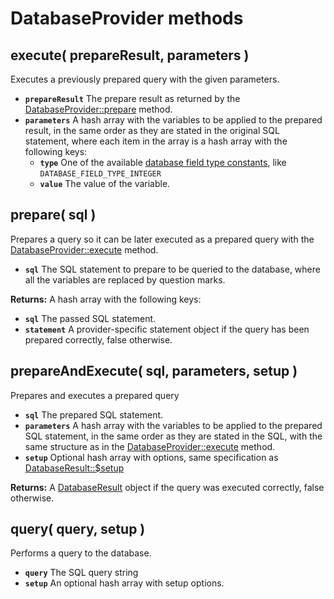 # DatabaseProvider methods

## execute\( prepareResult, parameters \) <a id="execute"></a>

Executes a previously prepared query with the given parameters.

* **`prepareResult`** The prepare result as returned by the [DatabaseProvider::prepare](databaseprovider-methods.md#prepare) method.
* **`parameters`** A hash array with the variables to be applied to the prepared result, in the same order as they are stated in the original SQL statement, where each item in the array is a hash array with the following keys:
  * **`type`** One of the available [database field type constants](../../core-modules/database.md#constants), like `DATABASE_FIELD_TYPE_INTEGER`
  * **`value`** The value of the variable.

## prepare\( sql \) <a id="prepare"></a>

Prepares a query so it can be later executed as a prepared query with the [DatabaseProvider::execute](databaseprovider-methods.md#execute) method.

* **`sql`** The SQL statement to prepare to be queried to the database, where all the variables are replaced by question marks.

**Returns:** A hash array with the following keys:

* **`sql`** The passed SQL statement.
* **`statement`** A provider-specific statement object if the query has been prepared correctly, false otherwise.

## prepareAndExecute\( sql, parameters, setup \) <a id="prepareandexecute"></a>

Prepares and executes a prepared query

* **`sql`** The prepared SQL statement.
* **`parameters`** A hash array with the variables to be applied to the prepared SQL statement, in the same order as they are stated in the SQL, with the same structure as in the [DatabaseProvider::execute](databaseprovider-methods.md#execute-prepareresult-parameters) method.
* **`setup`** Optional hash array with options, same specification as [DatabaseResult::$setup](../databaseresult/databaseresult-properties.md#usdsetup)

**Returns:** A [DatabaseResult](../databaseresult/) object if the query was executed correctly, false otherwise.

## query\( query, setup \) <a id="query"></a>

Performs a query to the database.

* **`query`** The SQL query string
* **`setup`** An optional hash array with setup options.

